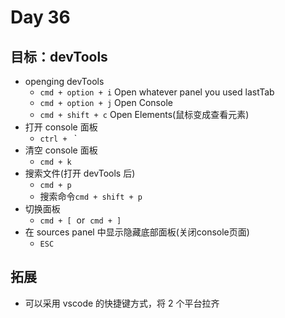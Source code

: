 # Day 36

## 目标：devTools

- openging devTools
  - `cmd + option + i` Open whatever panel you used lastTab
  - `cmd + option + j` Open Console
  - `cmd + shift + c` Open Elements(鼠标变成查看元素)
- 打开 console 面板
  - `ctrl + ` `
- 清空 console 面板
  - `cmd + k`
- 搜索文件(打开 devTools 后)
  - `cmd + p`
  - 搜索命令`cmd + shift + p`
- 切换面板
  - `cmd + [` &nbsp;or&nbsp; `cmd + ]`
- 在 sources panel 中显示隐藏底部面板(关闭console页面)
  - `ESC`

## 拓展

- 可以采用 vscode 的快捷键方式，将 2 个平台拉齐
